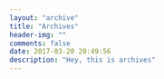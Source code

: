 ```yaml
---
layout: "archive"
title: "Archives"
header-img: ""
comments: false
date: 2017-03-20 20:49:56
description: "Hey, this is archives"
---
```

